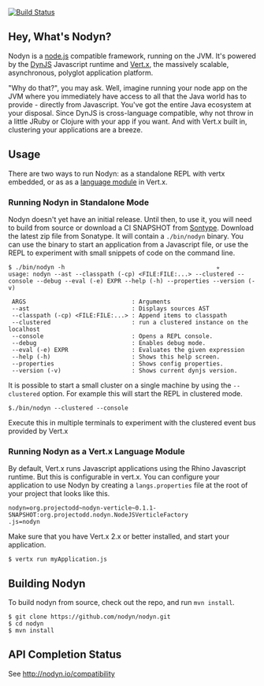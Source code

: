 [![Build Status](https://secure.travis-ci.org/nodyn/nodyn.png)](http://travis-ci.org/nodyn/nodyn)

## Hey, What's Nodyn?

Nodyn is a [node.js](http://nodejs.org) compatible framework, running on the
JVM. It's powered by the [DynJS](https://github.com/dynjs/dynjs) Javascript
runtime and [Vert.x](http://vertx.io), the massively scalable, asynchronous,
polyglot application platform.

"Why do that?", you may ask. Well, imagine running your node app on
the JVM where you immediately have access to all that the Java world has to
provide - directly from Javascript. You've got the entire Java ecosystem at
your disposal. Since DynJS is cross-language compatible, why not throw in a
little JRuby or Clojure with your app if you want.  And with Vert.x built in,
clustering your applications are a breeze.

## Usage

There are two ways to run Nodyn: as a standalone REPL with vertx embedded, or
as as a [language module](http://vertx.io/language_support.html) in Vert.x.

### Running Nodyn in Standalone Mode

Nodyn doesn't yet have an initial release. Until then, to use it, you will need
to build from source or download a CI SNAPSHOT from
[Sontype](https://oss.sonatype.org/content/repositories/snapshots/org/projectodd/nodyn/0.1.1-SNAPSHOT/).
Download the latest zip file from Sonatype. It will contain a `./bin/nodyn` binary.
You can use the binary to start an application from a Javascript file, or use the
REPL to experiment with small snippets of code on the command line.

    $ ./bin/nodyn -h                                           ✭
    usage: nodyn --ast --classpath (-cp) <FILE:FILE:...> --clustered --console --debug --eval (-e) EXPR --help (-h) --properties --version (-v)

     ARGS                              : Arguments
     --ast                             : Displays sources AST
     --classpath (-cp) <FILE:FILE:...> : Append items to classpath
     --clustered                       : run a clustered instance on the localhost
     --console                         : Opens a REPL console.
     --debug                           : Enables debug mode.
     --eval (-e) EXPR                  : Evaluates the given expression
     --help (-h)                       : Shows this help screen.
     --properties                      : Shows config properties.
     --version (-v)                    : Shows current dynjs version.

It is possible to start a small cluster on a single machine by using the
`--clustered` option. For example this will start the REPL in clustered mode.

    $./bin/nodyn --clustered --console

Execute this in multiple terminals to experiment with the clustered event bus
provided by Vert.x

### Running Nodyn as a Vert.x Language Module

By default, Vert.x runs Javascript applications using the Rhino Javascript
runtime.  But this is configurable in vert.x. You can configure your
application to use Nodyn by creating a `langs.properties` file at the root of
your project that looks like this.

    nodyn=org.projectodd~nodyn-verticle~0.1.1-SNAPSHOT:org.projectodd.nodyn.NodeJSVerticleFactory
    .js=nodyn

Make sure that you have Vert.x 2.x or better installed, and start your application.

    $ vertx run myApplication.js

## Building Nodyn

To build nodyn from source, check out the repo, and run `mvn install`.

    $ git clone https://github.com/nodyn/nodyn.git
    $ cd nodyn
    $ mvn install

## API Completion Status

See http://nodyn.io/compatibility
